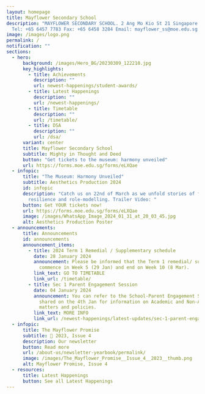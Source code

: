 ```yaml
---
layout: homepage
title: Mayflower Secondary School
description: "MAYFLOWER SECONDARY SCHOOL. 2 Ang Mo Kio St 21 Singapore 569384
  Tel: +65 6457 7783 Fax: +65 6458 3284 Email: mayflower_ss@moe.edu.sg."
image: /images/logo.png
permalink: /
notification: ""
sections:
  - hero:
      background: /images/Hero_BG/20230309_122210.jpg
      key_highlights:
        - title: Achievements
          description: ""
          url: newest-happenings/student-awards/
        - title: Latest Happenings
          description: ""
          url: /newest-happenings/
        - title: Timetable
          description: ""
          url: /timetable/
        - title: DSA
          description: ""
          url: /dsa/
      variant: center
      title: Mayflower Secondary School
      subtitle: Mighty in Thought and Deed
      button: "Get tickets to the museum: harmony unveiled"
      url: https://forms.moe.edu.sg/forms/eLXQae
  - infopic:
      title: "The Museum: Harmony Unveiled"
      subtitle: Aesthetics Production 2024
      id: infopic
      description: "Catch us on 22nd of March as we unfold stories of friendship,
        resilience and role-modelling. Trailer Video: "
      button: Get YOUR tickets now!
      url: https://forms.moe.edu.sg/forms/eLXQae
      image: /images/WhatsApp_Image_2024_01_31_at_20_03_45.jpg
      alt: Aesthetics Production Poster
  - announcements:
      title: Announcements
      id: announcements
      announcement_items:
        - title: 2024 Term 1 Remedial / Supplementary schedule
          date: 28 January 2024
          announcement: Please be informed that the Term 1 remedial/ supplementary will
            commence in Week 5 (29 Jan) and end on Week 10 (8 Mar).
          link_text: GO TO TIMETABLE
          link_url: /timetable/
        - title: Sec 1 Parent Engagement Session
          date: 04 January 2024
          announcement: You can refer to the School-Parent Engagement Session slides
            shared on the 4th Jan for information on Academic and Non-Academic
            matters and policies.
          link_text: MORE INFO
          link_url: /newest-happenings/latest-updates/sec-1-parent-engagement-2024/
  - infopic:
      title: The Mayflower Promise
      subtitle: 📰 2023, Issue 4
      description: Our newsletter
      button: Read more
      url: /about-us/newsletter-yearbook/permalink/
      image: /images/The_Mayflower_Promise__Issue_4__2023__thumb.png
      alt: Mayflower Promise, Issue 4
  - resources:
      title: Latest Happenings
      button: See all Latest Happenings
---
```

